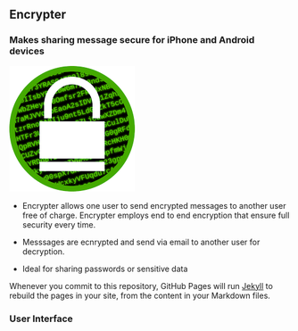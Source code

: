 ## Encrypter 
### Makes sharing message secure for iPhone and Android devices

![Alt text](https://github.com/dohalloran/Encrypter/blob/master/images.png?raw=true "Title")

- Encrypter allows one user to send encrypted messages to another user free of charge. Encrypter employs end to end encryption that ensure full security every time. 

- Messsages are ecnrypted and send via email to another user for decryption.

- Ideal for sharing passwords or sensitive data 

Whenever you commit to this repository, GitHub Pages will run [Jekyll](https://jekyllrb.com/) to rebuild the pages in your site, from the content in your Markdown files.

### User Interface



